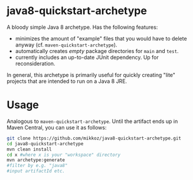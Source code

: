 java8-quickstart-archetype
==========================

A bloody simple Java 8 archetype. Has the following features:

 * minimizes the amount of "example" files that you would have to delete anyway (cf. `maven-quickstart-archetype`).
 * automatically creates *empty* package directories for `main` and `test`.
 * currently includes an up-to-date JUnit dependency. Up for reconsideration.
 
In general, this archetype is primarily useful for quickly creating "lite" projects that are intended to run on a Java 8 JRE.

Usage
=====

Analogous to `maven-quickstart-archetype`. Until the artifact ends up in Maven Central, you can use it as follows:

```bash
git clone https://github.com/mikkoz/java8-quickstart-archetype.git
cd java8-quickstart-archetype
mvn clean install
cd x #where x is your "workspace" directory
mvn archetype:generate
#filter by e.g. "java8"
#input artifactId etc. 
```